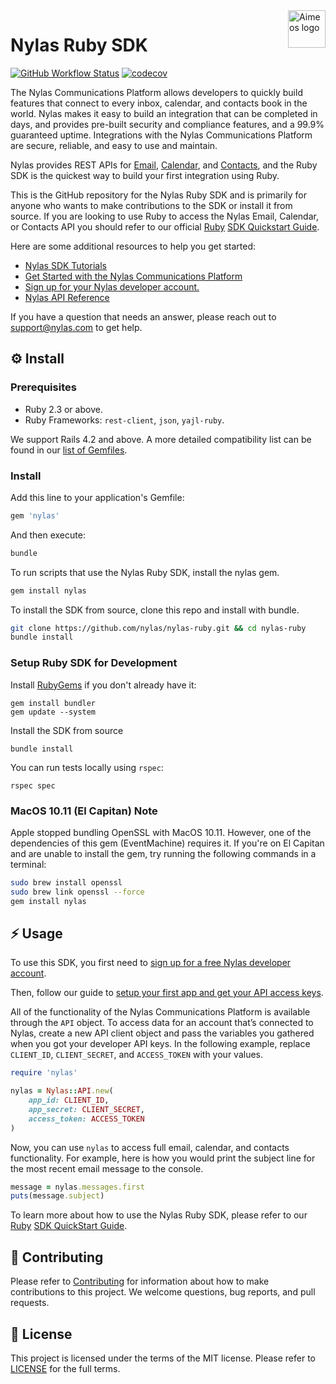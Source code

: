 <a href="https://www.nylas.com/">
    <img src="https://brand.nylas.com/assets/downloads/logo_horizontal_png/Nylas-Logo-Horizontal-Blue_.png" alt="Aimeos logo" title="Aimeos" align="right" height="60" />
</a>

# Nylas Ruby SDK

[![GitHub Workflow Status](https://img.shields.io/github/workflow/status/nylas/nylas-ruby/CI)](https://github.com/nylas/nylas-ruby/actions/workflows/rspec.yml)
[![codecov](https://codecov.io/gh/nylas/nylas-ruby/branch/main/graph/badge.svg?token=IKH0YMH4KA)](https://codecov.io/gh/nylas/nylas-ruby)

The Nylas Communications Platform allows developers to quickly build features that connect to every inbox, calendar, and contacts book in the world. Nylas makes it easy to build an integration that can be completed in days, and provides pre-built security and compliance features, and a 99.9% guaranteed uptime. Integrations with the Nylas Communications Platform are secure, reliable, and easy to use and maintain.

Nylas provides REST APIs for [Email](https://docs.nylas.com/docs/quickstart-email), [Calendar](https://docs.nylas.com/docs/quickstart-calendar), and [Contacts](https://docs.nylas.com/docs/quickstart-contacts), and the Ruby SDK is the quickest way to build your first integration using Ruby.

This is the GitHub repository for the Nylas Ruby SDK and is primarily for anyone who wants to make contributions to the SDK or install it from source. If you are looking to use Ruby to access the Nylas Email, Calendar, or Contacts API you should refer to our official [Ruby](https://docs.nylas.com/docs/quickstart-ruby) [SDK Quickstart Guide](https://docs.nylas.com/docs/quickstart-ruby).

Here are some additional resources to help you get started:

- [Nylas SDK Tutorials](https://docs.nylas.com/docs/tutorials)
- [Get Started with the Nylas Communications Platform](https://docs.nylas.com/docs/getting-started)
- [Sign up for your Nylas developer account.](https://nylas.com/register)
- [Nylas API Reference](https://docs.nylas.com/reference)

If you have a question that needs an answer, please reach out to support@nylas.com to get help.

## ⚙️ Install
### Prerequisites
- Ruby 2.3 or above.
- Ruby Frameworks: `rest-client`, `json`, `yajl-ruby`.

We support Rails 4.2 and above. A more detailed compatibility list can be found in our [list of Gemfiles](https://github.com/nylas/nylas-ruby/tree/master/gemfiles).

### Install

Add this line to your application's Gemfile:

```ruby
gem 'nylas'
```

And then execute:

```bash
bundle
```

To run scripts that use the Nylas Ruby SDK, install the nylas gem.

```bash
gem install nylas
```

To install the SDK from source, clone this repo and install with bundle.

```bash
git clone https://github.com/nylas/nylas-ruby.git && cd nylas-ruby
bundle install
```

### Setup Ruby SDK for Development

Install [RubyGems](https://rubygems.org/pages/download) if you don't already have it:

```shell
gem install bundler
gem update --system
```

Install the SDK from source

```shell
bundle install
```

You can run tests locally using ```rspec```:

```shell
rspec spec
```
    
### MacOS 10.11 (El Capitan) Note

Apple stopped bundling OpenSSL with MacOS 10.11. However, one of the dependencies of this gem (EventMachine) requires it. If you're on El Capitan and are unable to install the gem, try running the following commands in a terminal:

```bash
sudo brew install openssl
sudo brew link openssl --force
gem install nylas
```

## ⚡️ Usage

To use this SDK, you first need to [sign up for a free Nylas developer account](https://nylas.com/register).

Then, follow our guide to [setup your first app and get your API access keys](https://docs.nylas.com/docs/get-your-developer-api-keys).

All of the functionality of the Nylas Communications Platform is available through the `API` object. To access data for an account that’s connected to Nylas, create a new API client object and pass the variables you gathered when you got your developer API keys. In the following example, replace `CLIENT_ID`, `CLIENT_SECRET`, and `ACCESS_TOKEN` with your values.


```ruby
require 'nylas'

nylas = Nylas::API.new(
    app_id: CLIENT_ID,
    app_secret: CLIENT_SECRET,
    access_token: ACCESS_TOKEN
)
```

Now, you can use `nylas` to access full email, calendar, and contacts functionality. For example, here is how you would print the subject line for the most recent email message to the console.


```ruby
message = nylas.messages.first
puts(message.subject)
```

To learn more about how to use the Nylas Ruby SDK, please refer to our [Ruby](https://docs.nylas.com/docs/quickstart-ruby) [SDK QuickStart Guide](https://docs.nylas.com/docs/quickstart-ruby).

## 💙 Contributing

Please refer to [Contributing](Contributing.md) for information about how to make contributions to this project. We welcome questions, bug reports, and pull requests.

## 📝 License

This project is licensed under the terms of the MIT license. Please refer to [LICENSE](LICENSE.txt) for the full terms. 
